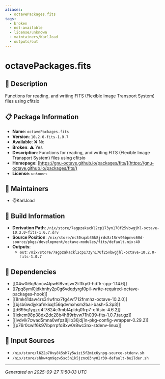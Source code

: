 ```yaml
---
aliases:
  - octavePackages.fits
tags:
  - broken
  - not-available
  - license/unknown
  - maintainers/KarlJoad
  - outputs/out
---
```


# octavePackages.fits

## 📝 Description

Functions for reading, and writing FITS (Flexible Image Transport System) files using cfitsio

## 📋 Package Information

- **Name**: `octavePackages.fits`
- **Version**: `10.2.0-fits-1.0.7`
- **Available**: ❌ No
- **Broken**: ⚠️ Yes
- **Description**: Functions for reading, and writing FITS (Flexible Image Transport System) files using cfitsio
- **Homepage**: [https://gnu-octave.github.io/packages/fits/](https://gnu-octave.github.io/packages/fits/)
- **License**: `unknown`
## 👥 Maintainers

- @KarlJoad


## 🔧 Build Information

- **Derivation Path**: `/nix/store/7agpzakackl2cp173yn170f25vbwgjhl-octave-10.2.0-fits-1.0.7.drv`
- **Source Position**: `/nix/store/ns30sqxb36k8jrds8z18rv96bpnwc60d-source/pkgs/development/octave-modules/fits/default.nix:40`
- **Outputs**:
  - `out`:  `/nix/store/7agpzakackl2cp173yn170f25vbwgjhl-octave-10.2.0-fits-1.0.7`

## 🔗 Dependencies

- [[04w0i6q9ancv4lpw6l8vmjwr2liffkp0-hdf5-cpp-1.14.6]]
- [[7pq8yml0jdkhnhy2p0g6vdqdyrgf0pil-write-required-octave-packages-hook]]
- [[8mk41daw4rs3rlwfmx7fg4wf712fnmhz-octave-10.2.0]]
- [[bjsb6wdjykafnkixq156qdvmxhsm2bai-bash-5.3p3]]
- [[d695q1ygzrj4f7824c3mbf4pldq01rp7-cfitsio-4.6.2]]
- [[ixkcm98p38dx2dc28b4h89rbvw71h039-fits-1.0.7.tar.gz]]
- [[lvdvlk7cwad5mna0wfpz8jllb30jdj1n-pkg-config-wrapper-0.29.2]]
- [[p76r0cwlf6k97ibprrpfd8xw0r8wc3nx-stdenv-linux]]

## 📁 Input Sources

- `/nix/store/l622p70vy8k5sh7y5wizi5f2mic6ynpg-source-stdenv.sh`
- `/nix/store/shkw4qm9qcw5sc5n1k5jznc83ny02r39-default-builder.sh`

---
*Generated on 2025-09-27 11:50:03 UTC*
